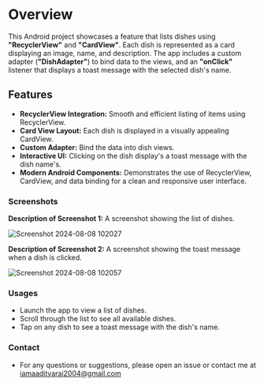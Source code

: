 # Overview
This Android project showcases a feature that lists dishes using **"RecyclerView"** and **"CardView"**. Each dish is represented as a card displaying an image, name, and description. The app includes a custom adapter (**"DishAdapter"**) to bind data to the views, and an **"onClick"** listener that displays a toast message with the selected dish's name.

## Features
 *  **RecyclerView Integration:** Smooth and efficient listing of items using RecyclerView.
 *  **Card View Layout:** Each dish is displayed in a visually appealing CardView.
 *  **Custom Adapter:** Bind the data into dish views.
 *  **Interactive UI:** Clicking on the dish display's a toast message with the dish name's.
 *  **Modern Android Components:**  Demonstrates the use of RecyclerView, CardView, and data binding for a clean and responsive user interface.

### Screenshots
**Description of Screenshot 1:**  A screenshot showing the list of dishes.


![Screenshot 2024-08-08 102027](https://github.com/user-attachments/assets/ea703a7c-6fc9-44ec-a91d-a9f8b8f71df9)


**Description of Screenshot 2:** A screenshot showing the toast message when a dish is clicked.


![Screenshot 2024-08-08 102057](https://github.com/user-attachments/assets/fb4cbbd2-99f1-4a6a-aa2c-7412d7165d4d)

### Usages
 *  Launch the app to view a list of dishes.
 *  Scroll through the list to see all available dishes.
 *  Tap on any dish to see a toast message with the dish's name.

### Contact
 *  For any questions or suggestions, please open an issue or contact me at iamaadityaraj2004@gmail.com


